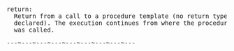 <div class="mw-parser-output"><p><br />
<span id="fret"></span>
</p>
<pre>return:
  Return from a call to a procedure template (no return type
  declared). The execution continues from where the procedure
  was called.
</pre>
<pre>---~---~---~---~---~---~---~---~---
</pre></div>